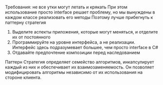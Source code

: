 ﻿Требования: не все утки могут летать и крякать
При этом использование просто interface решает проблему, но мы вынуждены в каждом классе реализовать его методы
Поэтому лучше прибегнуть к паттерну стратегия

1. Выделите аспекты приложения, которые могут меняться, и отделите их от постоянного
2. Программируйте на уровне интерфейса, а не реализации. Интерфейс здесь подразумевает большее,
 чем просто interface в C# 
3. Отдавайте предпочтение композиции перед наследованием

Паттерн Стратегия определяет семейство алгоритмов, инкапсулирует каждый из них и обеспечивает их взаимозаменяемость.
Он позволяет модифицировать алгоритмы независимо от их использования на стороне клиента.
